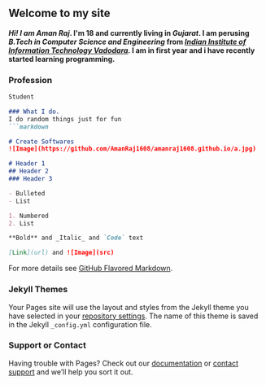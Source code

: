 ## Welcome to my site

**_Hi! I am Aman Raj_. I'm 18 and currently living in _Gujarat_.
I am perusing _B.Tech in Computer Science and Engineering_ from [_Indian Institute of
Information Technology Vadodara_](http://www.iiitvadodara.ac.in/). I am in first year and i have
recently started learning programming.**

### Profession

```markdown
Student

### What I do.
I do random things just for fun
```markdown

# Create Softwares
![Image](https://github.com/AmanRaj1608/amanraj1608.github.io/a.jpg)

# Header 1
## Header 2
### Header 3

- Bulleted
- List

1. Numbered
2. List

**Bold** and _Italic_ and `Code` text

[Link](url) and ![Image](src)
```

For more details see [GitHub Flavored Markdown](https://guides.github.com/features/mastering-markdown/).

### Jekyll Themes

Your Pages site will use the layout and styles from the Jekyll theme you have selected in your [repository settings](https://github.com/AmanRaj1608/amanraj1608.github.io/settings). The name of this theme is saved in the Jekyll `_config.yml` configuration file.

### Support or Contact

Having trouble with Pages? Check out our [documentation](https://help.github.com/categories/github-pages-basics/) or [contact support](https://github.com/contact) and we’ll help you sort it out.
